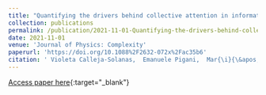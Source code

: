 ```yaml
---
title: "Quantifying the drivers behind collective attention in information ecosystems"
collection: publications
permalink: /publication/2021-11-01-Quantifying-the-drivers-behind-collective-attention-in-information-ecosystems
date: 2021-11-01
venue: 'Journal of Physics: Complexity'
paperurl: 'https://doi.org/10.1088%2F2632-072x%2Fac35b6'
citation: ' Violeta Calleja-Solanas,  Emanuele Pigani,  Mar{\i}{\&apos;}a Palazzi,  Albert Sol{\&apos;{e}}-Ribalta,  Samir Suweis,  Javier Borge-Holthoefer,  Sandro Meloni, &quot;Quantifying the drivers behind collective attention in information ecosystems.&quot; Journal of Physics: Complexity, 2021.'
---
```

[Access paper here](https://doi.org/10.1088%2F2632-072x%2Fac35b6){:target="_blank"}
